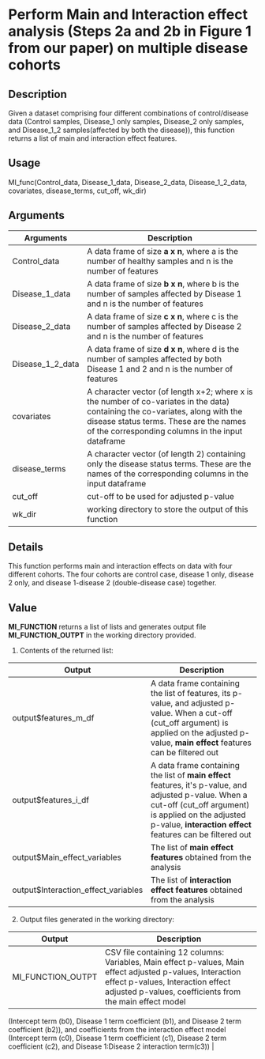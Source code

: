 
# Perform Main and Interaction effect analysis (Steps 2a and 2b in Figure 1 from our paper) on multiple disease cohorts


## Description 

Given a dataset comprising four different combinations of control/disease data (Control samples, Disease_1 only samples, Disease_2 only samples, and Disease_1_2 samples(affected by both the disease)), this function returns a list of main and interaction effect features.

## Usage 

MI_func(Control_data, Disease_1_data, Disease_2_data, Disease_1_2_data, covariates, disease_terms, cut_off, wk_dir)

## Arguments
|Arguments|Description|
|---|---|
|Control_data|A data frame of size **a x n**, where a is the number of healthy samples and n is the number of features|
|Disease_1_data|A data frame of size **b x n**, where b is the number of samples affected by Disease 1 and n is the number of features|
|Disease_2_data|A data frame of size **c x n**, where c is the number of samples affected by Disease 2 and n is the number of features|
|Disease_1_2_data|A data frame of size **d x n**, where d is the number of samples affected by both Disease 1 and 2 and n is the number of features|
|covariates|A character vector (of length x+2; where x is the number of co-variates in the data) containing the co-variates, along with the disease status terms. These are the names of the corresponding columns in the input dataframe|
|disease_terms|A character vector (of length 2) containing only the disease status terms. These are the names of the corresponding columns in the input dataframe|
|cut_off|cut-off to be used for adjusted p-value|
|wk_dir|working directory to store the output of this function|
## Details

This function performs main and interaction effects on data with four different cohorts. The four cohorts are control case, disease 1 only, disease 2 only, and disease 1-disease 2 (double-disease case) together.

## Value

**MI_FUNCTION** returns a list of lists and generates output file **MI_FUNCTION_OUTPT** in the working directory provided. 

1. Contents of the returned list:
   
|Output|Description|
|---|---|
|output$features_m_df|A data frame containing the list of features, its p-value, and adjusted p-value. When a cut-off (cut_off argument) is applied on the adjusted p-value, **main effect** features can be filtered out|
|output$features_i_df|A data frame containing the list of **main effect** features, it's p-value, and adjusted p-value. When a cut-off (cut_off argument) is applied on the adjusted p-value, **interaction effect** features can be filtered out|
|output$Main_effect_variables|The list of **main effect features** obtained from the analysis|
|output$Interaction_effect_variables|The list of **interaction effect features** obtained from the analysis|

2. Output files generated in the working directory:

|Output|Description|
|---|---|
|MI_FUNCTION_OUTPT|CSV file containing 12 columns: Variables, Main effect p-values, Main effect adjusted p-values, Interaction effect p-values, Interaction effect adjusted p-values, coefficients from the main effect model
(Intercept term (b0), Disease 1 term coefficient (b1), and Disease 2 term coefficient (b2)), and coefficients from the interaction effect model (Intercept term (c0), Disease 1 term coefficient (c1), Disease 2 term coefficient (c2),
and Disease 1:Disease 2 interaction term(c3)) |


